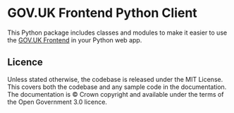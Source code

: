 GOV.UK Frontend Python Client
=============================

This Python package includes classes and modules to make it easier to use the
[GOV.UK Frontend] in your Python web app.

## Licence

Unless stated otherwise, the codebase is released under the MIT License. This
covers both the codebase and any sample code in the documentation. The
documentation is &copy; Crown copyright and available under the terms of the
Open Government 3.0 licence.

[GOV.UK Frontend]: https://github.com/alphagov/govuk-frontend
